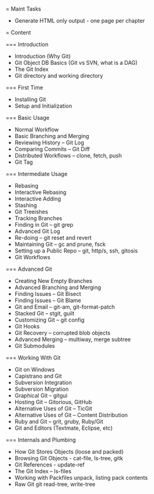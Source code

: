 = Maint Tasks

* Generate HTML only output - one page per chapter


= Content

=== Introduction

* Introduction (Why Git)
* Git Object DB Basics (Git vs SVN, what is a DAG)
* The Git Index
* Git directory and working directory

=== First Time

* Installing Git
* Setup and Initialization

=== Basic Usage

* Normal Workflow
* Basic Branching and Merging
* Reviewing History – Git Log
* Comparing Commits – Git Diff
* Distributed Workflows – clone, fetch, push
* Git Tag

=== Intermediate Usage

* Rebasing
* Interactive Rebasing
* Interactive Adding
* Stashing
* Git Treeishes
* Tracking Branches
* Finding in Git – git grep
* Advanced Git Log
* Re-doing – git reset and revert
* Maintaining Git – gc and prune, fsck
* Setting up a Public Repo – git, http/s, ssh, gitosis
* Git Workflows

=== Advanced Git

* Creating New Empty Branches
* Advanced Branching and Merging
* Finding Issues – Git Bisect
* Finding Issues – Git Blame
* Git and Email – git-am, git-format-patch
* Stacked Git – stgit, guilt
* Customizing Git – git config
* Git Hooks
* Git Recovery – corrupted blob objects
* Advanced Merging – multiway, merge subtree
* Git Submodules

=== Working With Git

* Git on Windows
* Capistrano and Git
* Subversion Integration
* Subversion Migration
* Graphical Git – gitgui
* Hosting Git – Gitorious, GitHub
* Alternative Uses of Git – TicGit
* Alternative Uses of Git – Content Distribution
* Ruby and Git – grit, gruby, Ruby/Git
* Git and Editors (Textmate, Eclipse, etc)

=== Internals and Plumbing

* How Git Stores Objects (loose and packed)
* Browsing Git Objects - cat-file, ls-tree, gitk
* Git References - update-ref
* The Git Index – ls-files
* Working with Packfiles unpack, listing pack contents
* Raw Git git read-tree, write-tree

